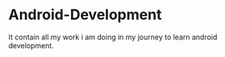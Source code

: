 # Android-Development
It contain all my work i am doing in my journey to learn android development.
